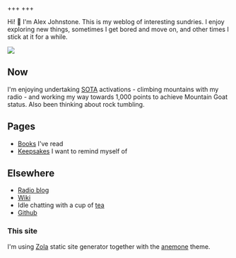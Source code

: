 +++
+++

Hi! 👋 I'm Alex Johnstone. This is my weblog of interesting sundries. I enjoy exploring new things, sometimes I get bored and move on, and other times I stick at it for a while.

![](/me.jpg)

<!-- recent-posts -->


## Now

I'm enjoying undertaking [SOTA](https://gm5alx.uk/sota.html) activations - climbing mountains with my radio - and working my way towards 1,000 points to achieve Mountain Goat status. Also been thinking about rock tumbling.


## Pages

* [Books](@/books.md) I've read
* [Keepsakes](@/keep.md) I want to remind myself of

## Elsewhere

* [Radio blog](https://gm5alx.uk)
* [Wiki](https://wiki.alexjj.com)
* Idle chatting with a cup of [tea](https://fondotea.com)
* [Github](https://github.com/alexjj)

### This site

I'm using [Zola](https://www.getzola.org/) static site generator together with the [anemone](https://github.com/Speyll/anemone) theme.
